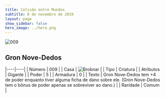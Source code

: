 ```yaml
---
title: Colisão entre Mundos
subtitle: 8 de novembro de 2019
layout: page
show_sidebar: false
hero_image: ../hero.png
---
```


![009](https://cdn.keyforgegame.com/media/card_front/pt/452_009_6H5X835WMWPC_pt.png)

## Gron Nove-Dedos

|----|----|
| Número | 009 |
| Casa | ![Brobnar](https://archonarcana.com/images/thumb/e/e0/Brobnar.png/22px-Brobnar.png "Brobnar") |
| Tipo | Criatura |
| Atributos | Gigante |
| Poder | 5 |
| Armadura | 0 |
| Texto | Gron Nove-Dedos tem +4 de poder enquanto tiver alguma ficha de dano sobre ele. (Gron Nove-Dedos tem o bônus de poder apenas se sobreviver ao dano.) |
| Raridade | Comum |
